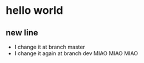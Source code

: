 # hello world

## new line
- I change it at branch master 
- I change it again at branch dev
MIAO MIAO MIAO
